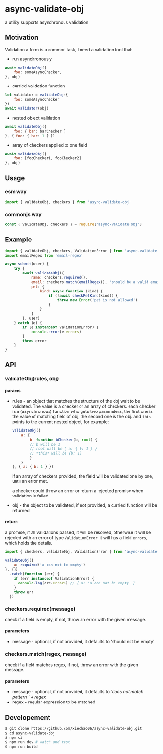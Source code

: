 # async-validate-obj
a utility supports asynchronous validation

## Motivation

Validation a form is a common task, I need a validation tool that:

* run asynchronously

```javascript
await validateObj({
    foo: someAsyncChecker,
}, obj)
```
* curried validation function

```javascript
let validator = validateObj({
    foo: someAsyncChecker
})
await validator(obj)
```

* nested object validation

```javascript
await validateObj({
    foo: { bar: barChecker }
}, { foo: { bar: 1 } })
```

* array of checkers applied to one field

```javascript
await validateObj({
    foo: [fooChecker1, fooChecker2]
}, obj)
```

## Usage

### esm way

```javascript
import { validateObj, checkers } from 'async-validate-obj'
```

### commonjs way

```javascript
const { validateObj, checkers } = require('async-validate-obj')
```

## Example

```javascript
import { validateObj, checkers, ValidationError } from 'async-validate-obj'
import emailRegex from 'email-regex'

async submit(user) {
    try {
        await validateObj({
            name: checkers.required(),
            email: checkers.match(emailRegex(), 'should be a valid email'),
            pet: {
                kind: async function (kind) {
                    if (!await checkPetKind(kind)) {
                        throw new Error('pet is not allowed')
                    }
                }
            }
        }, user)
    } catch (e) {
        if (e instanceof ValidationError) {
            console.error(e.errors)
        }
        throw error
    }
}
```

## API

### validateObj(rules, obj)

#### params

* rules - an object that matches the structure of the obj wait to be validated. The value
  is a checker or an array of checkers. each checker is a (asynchronous) function who gets two parameters, the first one is the value of matching field of obj, the second one is the obj. and `this` points to the current nested object, for example:

    ```javascript
    validateObj({
        a: {
            b: function bChecker(b, root) {
            // b will be 1
            // root will be { a: { b: 1 } }
            // *this* will be {b: 1}
            }
        }
    }, { a: { b: 1 } })
    ```
  if an array of checkers provided, the field will be validated one by one, until
  an error met.

  a checker could throw an error or return a rejected promise when validation is failed

* obj - the object to be validated, if not provided, a curried function will be returned

#### return

a promise, if all validations passed, it will be resolved, otherwise it will be rejected
with an error of type `ValidationError`, it will has a field `errors`, which holds the
details.

```javascript
import { checkers, validateObj, ValidationError } from 'async-validate-obj'

validateObj({
    a: required('a can not be empty')
}, {})
  .catch(function (err) {
    if (err instanceof ValidationError) {
      console.log(err.errors) // { a: 'a can not be empty' }
    }
    throw err
  })
```

### checkers.required(message)

check if a field is empty, if not, throw an error with the given message.

#### parameters

* message - optional, if not provided, it defaults to 'should not be empty'

### checkers.match(regex, message)

check if a field matches regex, if not, throw an error with the given message.

#### parameters

* message - optional, if not provided, it defaults to *'does not match pattern ' + regex*
* regex - regular expression to be matched

## Developement

```bash
$ git clone https://github.com/xiechao06/async-validate-obj.git
$ cd async-validate-obj
$ npm ci
$ npm run dev # watch and test
$ npm run build
```

